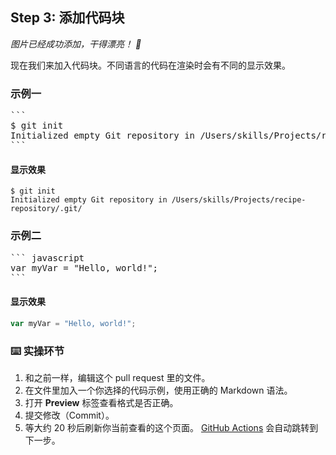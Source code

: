 <!--
  <<< Author notes: Step 3 >>>
  Start this step by acknowledging the previous step.
  Define terms and link to docs.github.com.
-->

## Step 3: 添加代码块

*图片已经成功添加，干得漂亮！ :tada:*

现在我们来加入代码块。不同语言的代码在渲染时会有不同的显示效果。

### 示例一

<pre>
```
$ git init
Initialized empty Git repository in /Users/skills/Projects/recipe-repository/.git/
```
</pre>

#### 显示效果

```
$ git init
Initialized empty Git repository in /Users/skills/Projects/recipe-repository/.git/
```

### 示例二

<pre>
``` javascript
var myVar = "Hello, world!";
```
</pre>

#### 显示效果

```javascript
var myVar = "Hello, world!";
```

### :keyboard: 实操环节

1. 和之前一样，编辑这个 pull request 里的文件。
2. 在文件里加入一个你选择的代码示例，使用正确的 Markdown 语法。
3. 打开 **Preview** 标签查看格式是否正确。
4. 提交修改（Commit）。
5. 等大约 20 秒后刷新你当前查看的这个页面。
   [GitHub Actions](https://docs.github.com/en/actions) 会自动跳转到下一步。